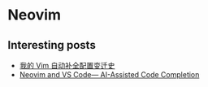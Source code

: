 # Neovim

## Interesting posts

- [我的 Vim 自动补全配置变迁史](https://www.v2ex.com/t/851564)
- [Neovim and VS Code— AI-Assisted Code Completion](https://alpha2phi.medium.com/neovim-and-vs-code-ai-assisted-code-completion-4991e993e645)
